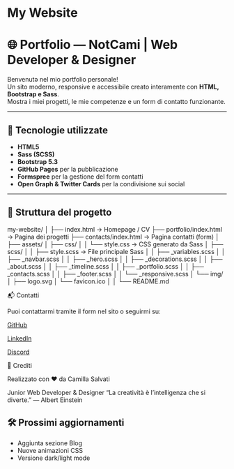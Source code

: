 # My Website

# 🌐 Portfolio — NotCami | Web Developer & Designer

Benvenutə nel mio portfolio personale!  
Un sito moderno, responsive e accessibile creato interamente con **HTML, Bootstrap e Sass**.  
Mostra i miei progetti, le mie competenze e un form di contatto funzionante.

---

## 🚀 Tecnologie utilizzate

- **HTML5**
- **Sass (SCSS)**
- **Bootstrap 5.3**
- **GitHub Pages** per la pubblicazione
- **Formspree** per la gestione del form contatti
- **Open Graph & Twitter Cards** per la condivisione sui social

---

## 🧩 Struttura del progetto

my-website/
│
├── index.html → Homepage / CV
├── portfolio/index.html → Pagina dei progetti
├── contacts/index.html → Pagina contatti (form)
│
├── assets/
│ ├── css/
│ │ └── style.css → CSS generato da Sass
│ ├── scss/
│ │ ├── style.scss → File principale Sass
│ │ ├── \_variables.scss
│ │ ├── \_navbar.scss
│ │ ├── \_hero.scss
│ │ ├── \_decorations.scss
│ │ ├── \_about.scss
│ │ ├── \_timeline.scss
│ │ ├── \_portfolio.scss
│ │ ├── \_contacts.scss
│ │ ├── \_footer.scss
│ │ └── \_responsive.scss
│ └── img/
│ ├── logo.svg
│ └── favicon.ico
│
│
└── README.md

📬 Contatti

Puoi contattarmi tramite il form nel sito o seguirmi su:

[GitHub](https://github.com/ItsNotCami)

[LinkedIn](https://www.linkedin.com/in/camilla-salvati-44432b312/)

[Discord](https://discord.com/invite/pmD75pjj6h)

📢 Crediti

Realizzato con ❤️ da Camilla Salvati

Junior Web Developer & Designer
“La creatività è l’intelligenza che si diverte.” — Albert Einstein

## 🛠️ Prossimi aggiornamenti

- Aggiunta sezione Blog
- Nuove animazioni CSS
- Versione dark/light mode
